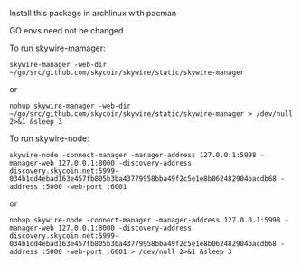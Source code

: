 Install this package in archlinux with pacman

GO envs need not be changed

To run skywire-mamager:

`skywire-manager -web-dir ~/go/src/github.com/skycoin/skywire/static/skywire-manager`

or

`nohup skywire-manager -web-dir ~/go/src/github.com/skycoin/skywire/static/skywire-manager > /dev/null 2>&1 &sleep 3`


To run skywire-node:

`skywire-node -connect-manager -manager-address 127.0.0.1:5998 -manager-web 127.0.0.1:8000 -discovery-address discovery.skycoin.net:5999-034b1cd4ebad163e457fb805b3ba43779958bba49f2c5e1e8b062482904bacdb68 -address :5000 -web-port :6001`

or

`nohup skywire-node -connect-manager -manager-address 127.0.0.1:5998 -manager-web 127.0.0.1:8000 -discovery-address discovery.skycoin.net:5999-034b1cd4ebad163e457fb805b3ba43779958bba49f2c5e1e8b062482904bacdb68 -address :5000 -web-port :6001 > /dev/null 2>&1 &sleep 3`
